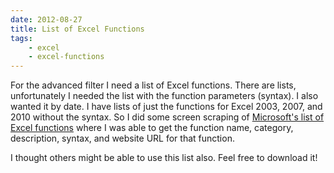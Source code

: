 ```yaml
---
date: 2012-08-27
title: List of Excel Functions
tags: 
    - excel
    - excel-functions
---
```


For the advanced filter I need a list of Excel functions. There are lists, unfortunately I needed the list with the function parameters (syntax). I also wanted it by date. I have lists of just the functions for Excel 2003, 2007, and 2010 without the syntax. So I did some screen scraping of <a href="http://office.microsoft.com/en-us/excel-help/excel-functions-by-category-HA102752955.aspx?CTT=1#_Toc309306719">Microsoft's list of Excel functions</a> where I was able to get the function name, category, description, syntax, and website URL for that function.

I thought others might be able to use this list also. Feel free to download it!

<a href="#{site.download.XL_Functions.fullName}" title="#{site.download.XL_Functions.title}"><i class="fa fa-download fa-large"></i></a>
